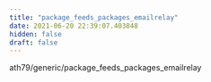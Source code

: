 ```yaml
---
title: "package_feeds_packages_emailrelay"
date: 2021-06-20 22:39:07.403848
hidden: false
draft: false
---
```


ath79/generic/package_feeds_packages_emailrelay

